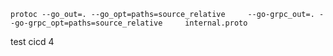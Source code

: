 ```protoc --go_out=. --go_opt=paths=source_relative     --go-grpc_out=. --go-grpc_opt=paths=source_relative     internal.proto```

test cicd 4